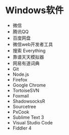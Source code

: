 Windows软件
===

- 微信
- 腾讯QQ
- 百度网盘
- 微信web开发者工具
- 搜索 Everything
- 靠谱天天模拟器
- 网易有道词典
- Git
- Node.js
- Firefox
- Google Chrome
- TortoiseSVN
- Foxmail
- ShadowsocksR
- Sourcetree
- PxCook
- Sublime Text 3
- Visual Studio Code
- Fiddler 4